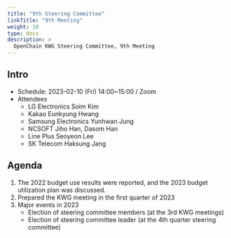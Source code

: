 ```yaml
---
title: "9th Steering Committee"
linkTitle: "9th Meeting"
weight: 10
type: docs
description: >
  OpenChain KWG Steering Committee, 9th Meeting
---
```


## Intro

* Schedule: 2023-02-10 (Fri) 14:00~15:00 / Zoom
* Attendees
   * LG Electronics Soim Kim
   * Kakao Eunkyung Hwang
   * Samsung Electronics Yunhwan Jung
   * NCSOFT Jiho Han, Dasom Han
   * Line Plus Seoyeon Lee
   * SK Telecom Haksung Jang

## Agenda

1. The 2022 budget use results were reported, and the 2023 budget utilization plan was discussed.
2. Prepared the KWG meeting in the first quarter of 2023
3. Major events in 2023
   - Election of steering committee members (at the 3rd KWG meetings)
   - Election of steering committee leader (at the 4th quarter steering committee)